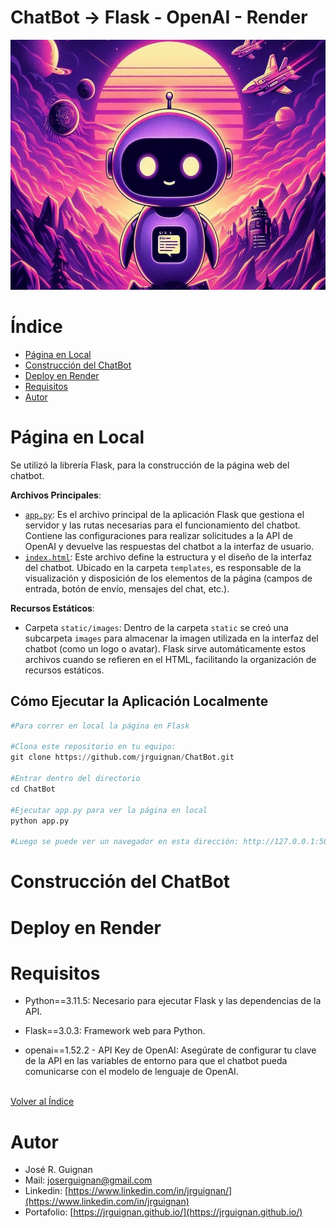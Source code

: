# ChatBot -> Flask - OpenAI - Render

<p align="center">
<img src="images/banner.jpeg"  height=400>
</p>

# Índice

* [Página en Local](#Página-en-Local) 
* [Construcción del ChatBot](#Construcción-del-ChatBot) 
* [Deploy en Render](#Deploy-en-Render) 
* [Requisitos](#Requisitos) 
* [Autor](#Autor)


# Página en Local

Se utilizó la librería Flask, para la construcción de la página web del chatbot.

**Archivos Principales**:
   - [`app.py`](https://github.com/jrguignan/ChatBot/blob/main/app.py): Es el archivo principal de la aplicación Flask que gestiona el servidor y las rutas necesarias para el funcionamiento del chatbot. Contiene las configuraciones para realizar solicitudes a la API de OpenAI y devuelve las respuestas del chatbot a la interfaz de usuario.
   - [`index.html`](https://github.com/jrguignan/ChatBot/blob/main/templates/index.html): Este archivo define la estructura y el diseño de la interfaz del chatbot. Ubicado en la carpeta `templates`, es responsable de la visualización y disposición de los elementos de la página (campos de entrada, botón de envío, mensajes del chat, etc.).

**Recursos Estáticos**:
   - Carpeta `static/images`: Dentro de la carpeta `static` se creó una subcarpeta `images` para almacenar la imagen utilizada en la interfaz del chatbot (como un logo o avatar). Flask sirve automáticamente estos archivos cuando se refieren en el HTML, facilitando la organización de recursos estáticos.

## Cómo Ejecutar la Aplicación Localmente

```python
#Para correr en local la página en Flask

#Clona este repositorio en tu equipo:
git clone https://github.com/jrguignan/ChatBot.git

#Entrar dentro del directorio
cd ChatBot

#Ejecutar app.py para ver la página en local
python app.py

#Luego se puede ver un navegador en esta dirección: http://127.0.0.1:5000
```




# Construcción del ChatBot



# Deploy en Render



# Requisitos

- Python==3.11.5: Necesario para ejecutar Flask y las dependencias de la API.

- Flask==3.0.3: Framework web para Python.

- openai==1.52.2 - API Key de OpenAI: Asegúrate de configurar tu clave de la API en las variables de entorno para que el chatbot pueda comunicarse con el modelo de lenguaje de OpenAI.



<br>[Volver al Índice](#Índice)

# Autor

- José R. Guignan
- Mail: joserguignan@gmail.com
- Linkedin: [https://www.linkedin.com/in/jrguignan/](https://www.linkedin.com/in/jrguignan)
- Portafolio: [https://jrguignan.github.io/](https://jrguignan.github.io/)
